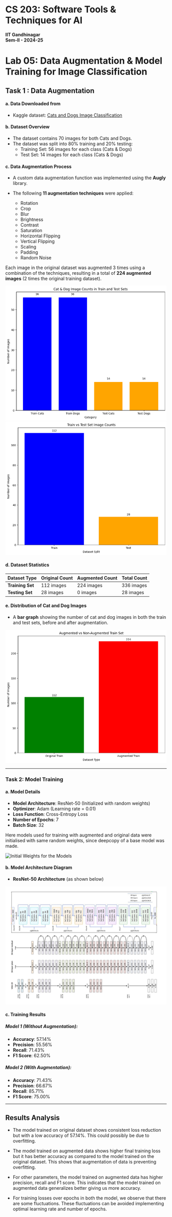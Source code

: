 # CS 203: Software Tools & Techniques for AI
**IIT Gandhinagar**  
**Sem-II - 2024-25**

# Lab 05: Data Augmentation & Model Training for Image Classification

## Task 1 : Data Augmentation

#### a. Data Downloaded from
- Kaggle dataset: [Cats and Dogs Image Classification](https://www.kaggle.com/datasets/samuelcortinhas/cats-and-dogs-image-classification?select=test)

#### b. Dataset Overview
- The dataset contains 70 images for both Cats and Dogs.
- The dataset was split into 80% training and 20% testing:
  - Training Set: 56 images for each class (Cats & Dogs)
  - Test Set: 14 images for each class (Cats & Dogs)

#### c. Data Augmentation Process
- A custom data augmentation function was implemented using the **Augly** library.
- The following **11 augmentation techniques** were applied:

  - Rotation
  - Crop
  - Blur
  - Brightness
  - Contrast
  - Saturation
  - Horizontal Flipping
  - Vertical Flipping
  - Scaling
  - Padding
  - Random Noise
  
Each image in the original dataset was augmented 3 times using a combination of the techniques, resulting in a total of **224 augmented images** (2 times the original training dataset).

![Plot of Train and Test Set: Cats and Dogs](plot1.png)
![Plot of Train vs Test set](plot3.png)

#### d. Dataset Statistics

| Dataset Type           | Original Count | Augmented Count | Total Count  |
|------------------------|----------------|------------------|--------------|
| **Training Set**        | 112 images     | 224 images       | 336 images   |
| **Testing Set**         | 28 images      | 0 images         | 28 images    |

#### e. Distribution of Cat and Dog Images
- A **bar graph** showing the number of cat and dog images in both the train and test sets, before and after augmentation.

![Dataset Distribution](plot2.png)

---

### Task 2: Model Training

#### a. Model Details
- **Model Architecture**: ResNet-50 (Initialized with random weights)
- **Optimizer**: Adam (Learning rate = 0.01)
- **Loss Function**: Cross-Entropy Loss
- **Number of Epochs**: 7
- **Batch Size**: 32

Here models used for training with augmented and original data were initialised with same random weights, since deepcopy of a base model was made. 

<img src="output.png" alt="Initial Weights for the Models" width="400"/>

#### b. Model Architecture Diagram
- **ResNet-50 Architecture** (as shown below)

![ResNet-50 Architecture](ResNet50.jpeg)

#### c. Training Results

##### Model 1 (Without Augmentation):
- **Accuracy**: 57.14%
- **Precision**: 55.56%
- **Recall**: 71.43%
- **F1 Score**: 62.50%

##### Model 2 (With Augmentation):
- **Accuracy**: 71.43%
- **Precision**: 66.67%
- **Recall**: 85.71%
- **F1 Score**: 75.00%

---

## Results Analysis

- The model trained on original dataset shows consistent loss reduction but with a low accuracy of 57.14%. This could possibly be due to overfitting.

- The model trained on augmented data shows higher final training loss but it has better accuracy as compared to the model trained on the original dataset. This shows that augmentation of data is preventing overfitting.

- For other parameters, the model trained on augmented data has higher precision, recall and F1 score. This indicates that the model trained on augmented data generalizes better giving us more accuracy. 

- For training losses over epochs in both the model, we observe that there are some fluctuations. These fluctuations can be avoided implementing optimal learning rate and number of epochs. 